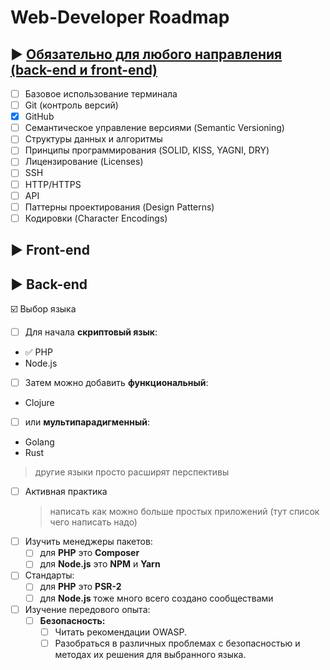 # Web-Developer Roadmap

##  :arrow_forward: [**Обязательно для любого направления (back-end и front-end)**](#ololo)
- [ ] Базовое использование терминала
- [ ] Git (контроль версий)
- [X] GitHub
- [ ] Семантическое управление версиями (Semantic Versioning)
- [ ] Структуры данных и алгоритмы
- [ ] Принципы программирования (SOLID, KISS, YAGNI, DRY)
- [ ] Лицензирование (Licenses)
- [ ] SSH
- [ ] HTTP/HTTPS
- [ ] API
- [ ] Паттерны проектирования (Design Patterns)
- [ ] Кодировки (Character Encodings)

## :arrow_forward: Front-end

## :arrow_forward: Back-end
:ballot_box_with_check: Выбор языка
  - [ ] Для начала **скриптовый язык**:
  - :white_check_mark: PHP
  - Node.js
  - [ ] Затем можно добавить **функциональный**:
  - Clojure
  - [ ] или **мультипарадигменный**:
  - Golang
  - Rust
  > другие языки просто расширят перспективы
- [ ] Активная практика
  > написать как можно больше простых приложений
  > (тут список чего написать надо)
- [ ] Изучить менеджеры пакетов:
  - [ ] для **PHP** это **Composer**
  - [ ] для **Node.js** это **NPM** и **Yarn**
- [ ] Стандарты:
  - [ ] для **PHP** это **PSR-2**
  - [ ] для **Node.js** тоже много всего создано сообществами
- [ ] Изучение передового опыта:  
  - [ ] **Безопасность:**
    - [ ] Читать рекомендации OWASP.
    - [ ] Разобраться в различных проблемах с безопасностью и методах их решения для выбранного языка.
